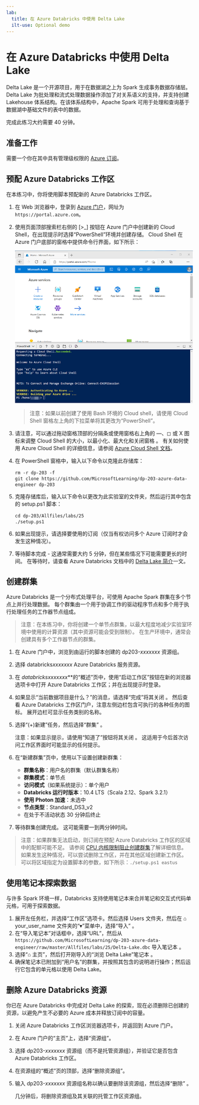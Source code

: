 ```yaml
---
lab:
  title: 在 Azure Databricks 中使用 Delta Lake
  ilt-use: Optional demo
---
```


# 在 Azure Databricks 中使用 Delta Lake

Delta Lake 是一个开源项目，用于在数据湖之上为 Spark 生成事务数据存储层。 Delta Lake 为批处理和流式处理数据操作添加了对关系语义的支持，并支持创建 Lakehouse 体系结构。在该体系结构中，Apache Spark 可用于处理和查询基于数据湖中基础文件的表中的数据。

完成此练习大约需要 40 分钟。

## 准备工作

需要一个你在其中具有管理级权限的 [Azure 订阅](https://azure.microsoft.com/free)。

## 预配 Azure Databricks 工作区

在本练习中，你将使用脚本预配新的 Azure Databricks 工作区。

1. 在 Web 浏览器中，登录到 [Azure 门户](https://portal.azure.com)，网址为 `https://portal.azure.com`。
2. 使用页面顶部搜索栏右侧的 [\>_] 按钮在 Azure 门户中创建新的 Cloud Shell，在出现提示时选择“PowerShell”环境并创建存储。 Cloud Shell 在 Azure 门户底部的窗格中提供命令行界面，如下所示：

    ![具有 Cloud Shell 窗格的 Azure 门户](./images/cloud-shell.png)

    > 注意：如果以前创建了使用 Bash 环境的 Cloud shell，请使用 Cloud Shell 窗格左上角的下拉菜单将其更改为“PowerShell”。

3. 请注意，可以通过拖动窗格顶部的分隔条或使用窗格右上角的 &#8212;、&#9723; 或 X 图标来调整 Cloud Shell 的大小，以最小化、最大化和关闭窗格  。 有关如何使用 Azure Cloud Shell 的详细信息，请参阅 [Azure Cloud Shell 文档](https://docs.microsoft.com/azure/cloud-shell/overview)。

4. 在 PowerShell 窗格中，输入以下命令以克隆此存储库：

    ```
    rm -r dp-203 -f
    git clone https://github.com/MicrosoftLearning/dp-203-azure-data-engineer dp-203
    ```

5. 克隆存储库后，输入以下命令以更改为此实验室的文件夹，然后运行其中包含的 setup.ps1 脚本：

    ```
    cd dp-203/Allfiles/labs/25
    ./setup.ps1
    ```

6. 如果出现提示，请选择要使用的订阅（仅当有权访问多个 Azure 订阅时才会发生这种情况）。

7. 等待脚本完成 - 这通常需要大约 5 分钟，但在某些情况下可能需要更长的时间。 在等待时，请查看 Azure Databricks 文档中的 [Delta Lake 简介](https://docs.microsoft.com/azure/databricks/delta/delta-intro)一文。

## 创建群集

Azure Databricks 是一个分布式处理平台，可使用 Apache Spark 群集在多个节点上并行处理数据。 每个群集由一个用于协调工作的驱动程序节点和多个用于执行处理任务的工作器节点组成。

> 注意：在本练习中，你将创建一个单节点群集，以最大程度地减少实验室环境中使用的计算资源（其中资源可能会受到限制）。 在生产环境中，通常会创建具有多个工作器节点的群集。

1. 在 Azure 门户中，浏览到由运行的脚本创建的 dp203-*xxxxxxx* 资源组。
2. 选择 databricks*xxxxxxx* Azure Databricks 服务资源。
3. 在 *databricksxxxxxxx***的“概述”页中，使用“启动工作区”按钮在新的浏览器选项卡中打开 Azure Databricks 工作区；并在出现提示时登录。
4. 如果显示“当前数据项目是什么？”的消息，请选择“完成”将其关闭 。 然后查看 Azure Databricks 工作区门户，注意左侧边栏包含可执行的各种任务的图标。 展开边栏可显示任务类别的名称。
5. 选择“(+)新建”任务，然后选择“群集” 。

    注意：如果显示提示，请使用“知道了”按钮将其关闭 。 这适用于今后首次访问工作区界面时可能显示的任何提示。

6. 在“新建群集”页中，使用以下设置创建新群集：
    - **群集名称**：用户名的群集（默认群集名称）
    - **群集模式**：单节点
    - **访问模式**（如果系统提示）：单个用户
    - **Databricks 运行时版本**：10.4 LTS（Scala 2.12、Spark 3.2.1）
    - **使用 Photon 加速**：未选中
    - **节点类型**：Standard_DS3_v2
    - 在处于不活动状态 30 分钟后终止

7. 等待群集创建完成。 这可能需要一到两分钟时间。

> 注意：如果群集无法启动，则订阅在预配 Azure Databricks 工作区的区域中的配额可能不足。 请参阅 [CPU 内核限制阻止创建群集](https://docs.microsoft.com/azure/databricks/kb/clusters/azure-core-limit)了解详细信息。 如果发生这种情况，可以尝试删除工作区，并在其他区域创建新工作区。 可以将区域指定为设置脚本的参数，如下所示：`./setup.ps1 eastus`

## 使用笔记本探索数据

与许多 Spark 环境一样，Databricks 支持使用笔记本来合并笔记和交互式代码单元格，可用于探索数据。

1. 展开左任务栏，并选择“工作区”选项卡。然后选择 Users 文件夹，然后在 &#8962; your_user_name 文件夹的“&#9662;”菜单中，选择“导入”    。
2. 在“导入笔记本”对话框中，选择“URL”，然后从 `https://github.com/MicrosoftLearning/dp-203-azure-data-engineer/raw/master/Allfiles/labs/25/Delta-Lake.dbc` 导入笔记本 。
3. 选择“&#8962; 主页”，然后打开刚导入的“浏览 Delta Lake”笔记本 。
4. 确保笔记本已附加到“用户名”的群集，并按照其包含的说明进行操作；然后运行它包含的单元格以使用 Delta Lake。

## 删除 Azure Databricks 资源

你已在 Azure Databricks 中完成对 Delta Lake 的探索，现在必须删除已创建的资源，以避免产生不必要的 Azure 成本并释放订阅中的容量。

1. 关闭 Azure Databricks 工作区浏览器选项卡，并返回到 Azure 门户。
2. 在 Azure 门户的“主页”上，选择“资源组”。
3. 选择 dp203-*xxxxxxx* 资源组（而不是托管资源组），并验证它是否包含 Azure Databricks 工作区。
4. 在资源组的“概述”页的顶部，选择“删除资源组”。
5. 输入 dp203-*xxxxxxx* 资源组名称以确认要删除该资源组，然后选择“删除” 。

    几分钟后，将删除资源组及其关联的托管工作区资源组。
